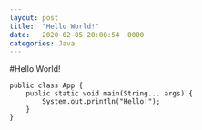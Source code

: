 ```yaml
---
layout: post
title:  "Hello World!"
date:   2020-02-05 20:00:54 -0000
categories: Java
---
```


#Hello World!


```
public class App {
    public static void main(String... args) {
        System.out.println("Hello!");
    }
}
```